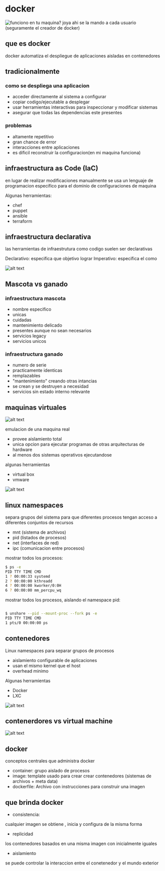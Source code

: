 # docker

![funciono en tu maquina? joya ahi se la mando a cada usuario (seguramente el creador de docker)](image-50.png)

## que es docker

docker automatiza el despliegue de aplicaciones aisladas en contenedores

## tradicionalmente

### como se despliega una aplicacion

- acceder directamente al sistema a configurar
- copiar codigo/ejecutable a desplegar
- usar herramientas interactivas para inspeccionar y modificar sistemas
- asegurar que todas las dependencias este presentes

### problemas

- altamente repetitivo
- gran chance de error
- interacciones entre aplicaciones
- es dificil reconstruir la configuracion(en mi maquina funciona)

## infraestructura as Code (IaC)

en lugar de realizar modificaciones manualmente se usa un lenguaje de programacion especifico para el dominio de configuraciones de maquina

Algunas herramientas:

- chef
- puppet
- ansible
- terraform

## infraestructura declarativa

las herramientas de infraestrutura como codigo suelen ser declarativas

Declarativo: especifica que objetivo lograr
Imperativo: especifica el como 

![alt text](image-51.png)

## Mascota vs ganado

### infraestructura mascota

- nombre especifico
- unicas
- cuidadas
- mantenimiento delicado
- presentes aunque no sean necesarios
- servicios legacy
- servicios unicos 

### infraestructura ganado

- numero de serie
- practicamente identicas
- remplazables
- "mantenimiento" creando otras intancias
- se crean y se destruyen a necesidad
- servicios sin estado interno relevante

## maquinas virtuales

![alt text](image-52.png)

emulacion de una maquina real
- provee aislamiento total
- unica opcion para ejecutar programas de otras arquitecturas de hardware
- al menos dos sistemas operativos ejecutandose

algunas herramientas
- virtual box
- vmware

![alt text](image-53.png)

## linux namespaces

separa grupos del sistema para que diferentes procesos tengan acceso a diferentes conjuntos de recursos

- mnt (sistema de archivos)
- pid (listados de procesos)
- net (interfaces de red)
- ipc (comunicacion entre procesos)

mostrar todos los procesos: 
``` bash
$ ps -e
PID TTY TIME CMD
1 ? 00:00:33 systemd
2 ? 00:00:00 kthreadd
4 ? 00:00:00 kworker/0:0H
6 ? 00:00:00 mm_percpu_wq
```

mostrar todos los procesos, aislando el namespace pid:

```bash

$ unshare --pid --mount-proc --fork ps -e
PID TTY TIME CMD
1 pts/0 00:00:00 ps
```

## contenedores

Linux namespaces para separar grupos de procesos

- aislamiento configurable de aplicaciones
- usan el mismo kernel que el host
- overhead minimo

Algunas herramientas

- Docker
- LXC

![alt text](image-54.png)

## contenerdores vs virtual machine

![alt text](image-55.png)

## docker

conceptos centrales que administra docker 

- container: grupo aislado de procesos
- image: template usado para crear crear contenedores (sistemas de archivos + meta data)
- dockerfile: Archivo con instrucciones para construir una imagen

## que brinda docker

- consistencia:

cualquier imagen se obtiene , inicia y configura de la misma forma

- replicidad

los contenedores basados en una misma imagen con inicialmente iguales

- aislamiento 

se puede controlar la interaccion entre el conetenedor y el mundo exterior